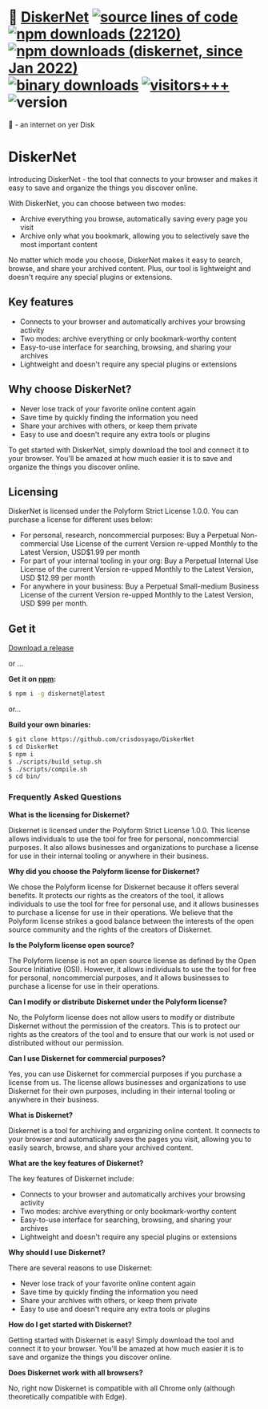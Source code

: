 # :floppy_disk: [DiskerNet](https://github.com/c9fe/22120) [![source lines of code](https://sloc.xyz/github/crisdosyago/Diskernet)](https://sloc.xyz) [![npm downloads (22120)](https://img.shields.io/npm/dt/archivist1?label=npm%20downloads%20%2822120%29)](https://npmjs.com/package/archivist1) [![npm downloads (diskernet, since Jan 2022)](https://img.shields.io/npm/dt/diskernet?label=npm%20downloads%20%28diskernet%2C%20since%20Jan%202022%29)](https://npmjs.com/package/diskernet) [![binary downloads](https://img.shields.io/github/downloads/c9fe/22120/total?label=OS%20binary%20downloads)](https://GitHub.com/crisdosyago/DiskerNet/releases) [![visitors+++](https://hits.seeyoufarm.com/api/count/incr/badge.svg?url=https%3A%2F%2Fgithub.com%2Fc9fe%2F22120&count_bg=%2379C83D&title_bg=%23555555&icon=&icon_color=%23E7E7E7&title=%28today%2Ftotal%29%20visitors%2B%2B%2B%20since%20Oct%2027%202020&edge_flat=false)](https://hits.seeyoufarm.com) ![version](https://img.shields.io/npm/v/archivist1)

:floppy_disk: - an internet on yer Disk

<h1>DiskerNet</h1>

<p>Introducing DiskerNet - the tool that connects to your browser and makes it easy to save and organize the things you discover online.</p>

<p>With DiskerNet, you can choose between two modes:</p>

<ul>
    <li>Archive everything you browse, automatically saving every page you visit</li>
    <li>Archive only what you bookmark, allowing you to selectively save the most important content</li>
</ul>

<p>No matter which mode you choose, DiskerNet makes it easy to search, browse, and share your archived content. Plus, our tool is lightweight and doesn't require any special plugins or extensions.</p>

<h2>Key features</h2>

<ul>
    <li>Connects to your browser and automatically archives your browsing activity</li>
    <li>Two modes: archive everything or only bookmark-worthy content</li>
    <li>Easy-to-use interface for searching, browsing, and sharing your archives</li>
    <li>Lightweight and doesn't require any special plugins or extensions</li>
</ul>

<h2>Why choose DiskerNet?</h2>

<ul>
    <li>Never lose track of your favorite online content again</li>
    <li>Save time by quickly finding the information you need</li>
    <li>Share your archives with others, or keep them private</li>
    <li>Easy to use and doesn't require any extra tools or plugins</li>
</ul>

<p>To get started with DiskerNet, simply download the tool and connect it to your browser. You'll be amazed at how much easier it is to save and organize the things you discover online.</p>

<h2>Licensing</h2>

<p>DiskerNet is licensed under the Polyform Strict License 1.0.0. You can purchase a license for different uses below:</p>

<ul>
    <li>For personal, research, noncommercial purposes: Buy a Perpetual Non-commercial Use License of the current Version re-upped Monthly to the Latest Version, USD$1.99 per month</li>
    <li>For part of your internal tooling in your org: Buy a Perpetual Internal Use License of the current Version re-upped Monthly to the Latest Version, USD $12.99 per month</li>
    <li>For anywhere in your business: Buy a Perpetual Small-medium Business License of the current Version re-upped Monthly to the Latest Version, USD $99 per month.</li>
</ul>

## Get it

[Download a release](https://github.com/crisdosyago/Diskernet/releases)

or ...

**Get it on [npm](https://www.npmjs.com/package/diskernet):**

```sh
$ npm i -g diskernet@latest
```

or...

**Build your own binaries:**

```sh
$ git clone https://github.com/crisdosyago/DiskerNet
$ cd DiskerNet
$ npm i
$ ./scripts/build_setup.sh
$ ./scripts/compile.sh
$ cd bin/
```

### Frequently Asked Questions

**What is the licensing for Diskernet?**

Diskernet is licensed under the Polyform Strict License 1.0.0. This license allows individuals to use the tool for free for personal, noncommercial purposes. It also allows businesses and organizations to purchase a license for use in their internal tooling or anywhere in their business.

**Why did you choose the Polyform license for Diskernet?**

We chose the Polyform license for Diskernet because it offers several benefits. It protects our rights as the creators of the tool, it allows individuals to use the tool for free for personal use, and it allows businesses to purchase a license for use in their operations. We believe that the Polyform license strikes a good balance between the interests of the open source community and the rights of the creators of Diskernet.

**Is the Polyform license open source?**

The Polyform license is not an open source license as defined by the Open Source Initiative (OSI). However, it allows individuals to use the tool for free for personal, noncommercial purposes, and it allows businesses to purchase a license for use in their operations.

**Can I modify or distribute Diskernet under the Polyform license?**

No, the Polyform license does not allow users to modify or distribute Diskernet without the permission of the creators. This is to protect our rights as the creators of the tool and to ensure that our work is not used or distributed without our permission.

**Can I use Diskernet for commercial purposes?**

Yes, you can use Diskernet for commercial purposes if you purchase a license from us. The license allows businesses and organizations to use Diskernet for their own purposes, including in their internal tooling or anywhere in their business.

**What is Diskernet?**

Diskernet is a tool for archiving and organizing online content. It connects to your browser and automatically saves the pages you visit, allowing you to easily search, browse, and share your archived content.

**What are the key features of Diskernet?**

The key features of Diskernet include:

- Connects to your browser and automatically archives your browsing activity
- Two modes: archive everything or only bookmark-worthy content
- Easy-to-use interface for searching, browsing, and sharing your archives
- Lightweight and doesn't require any special plugins or extensions

**Why should I use Diskernet?**

There are several reasons to use Diskernet:

- Never lose track of your favorite online content again
- Save time by quickly finding the information you need
- Share your archives with others, or keep them private
- Easy to use and doesn't require any extra tools or plugins

**How do I get started with Diskernet?**

Getting started with Diskernet is easy! Simply download the tool and connect it to your browser. You'll be amazed at how much easier it is to save and organize the things you discover online.

**Does Diskernet work with all browsers?**

No, right now Diskernet is compatible with all Chrome only (although theoretically compatible with Edge).

